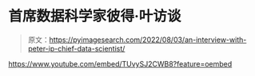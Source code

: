 # 首席数据科学家彼得·叶访谈

> 原文：<https://pyimagesearch.com/2022/08/03/an-interview-with-peter-ip-chief-data-scientist/>

<https://www.youtube.com/embed/TUvySJ2CWB8?feature=oembed>